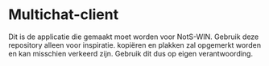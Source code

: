# Multichat-client

Dit is de applicatie die gemaakt moet worden voor NotS-WIN. Gebruik deze repository alleen voor inspiratie. kopiëren en plakken zal opgemerkt worden en kan misschien verkeerd zijn. Gebruik dit dus op eigen verantwoording. 